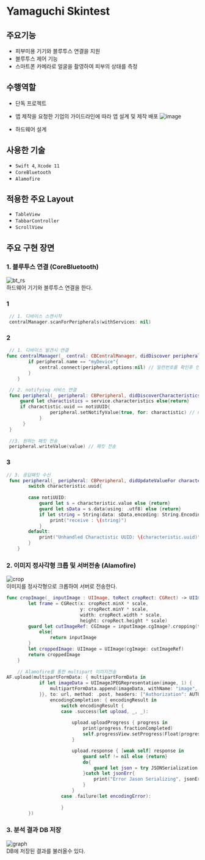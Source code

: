 # Yamaguchi Skintest

## 주요기능

- 피부미용 기기와 블루투스 연결을 지원 
- 블루투스 제어 기능
- 스마트폰 카메라로 얼굴을 촬영하여 피부의 상태를 측정

## 수행역할
- 단독 프로젝트
- 앱 제작을 요청한 기업의 가이드라인에 따라 앱 설계 및 제작 배포
 ![image](https://user-images.githubusercontent.com/42457589/143732226-365c4bd3-7a77-45b9-97d1-aa8a0ffd9e2c.png)

- 하드웨어 설계

## 사용한 기술
- `Swift 4`, `Xcode 11`
- `CoreBluetooth`
- `Alamofire`

## 적용한 주요 Layout
- `TableView`
- `TabbarController`
- `ScrollView`

## 주요 구현 장면

### 1. 블루투스 연결 (CoreBluetooth)
![bt_rs](https://user-images.githubusercontent.com/42457589/132491009-ab3fbeb9-16f6-42fe-97bd-aa3f0f201e50.gif)  
하드웨어 기기와 블루투스 연결을 한다.
### 1
``` swift
 // 1. 디바이스 스캔시작 
 centralManager.scanForPeripherals(withServices: nil) 

``` 
### 2
``` swift
 // 1. 디바이스 발견시 연결 
func centralManager(_ central: CBCentralManager, didDiscover peripheral: CBPeripheral, advertisementData: [String : Any], rssi RSSI: NSNumber) {
        if peripheral.name == "myDevice"{
            central.connect(peripheral,options:nil) // 일련번호를 확인후 연결한다
        }
    }

``` 
``` swift
 // 2. notifying 서비스 연결
 func peripheral(_ peripheral: CBPeripheral, didDiscoverCharacteristicsFor service: CBService, error: Error?) {
     guard let charactistics = service.characteristics else{return}
     if charactistic.uuid == notiUUID{
                peripheral.setNotifyValue(true, for: charactistic) // notifiying 서비스를 구독하여 기기에서 변경된 값을 감시
            }
      }
 }
 
 //3. 원하는 패킷 전송
 peripheral.writeValue(value) // 패킷 전송

``` 
### 3
``` swift
// 3. 응답패킷 수신 
 func peripheral(_ peripheral: CBPeripheral, didUpdateValueFor characteristic: CBCharacteristic, error: Error?) {
        switch characteristic.uuid{
        
        case notiUUID:
            guard let s = characteristic.value else {return}
            guard let sData = s.data(using: .utf8) else {return}
            if let string = String(data: sData,encoding: String.Encoding.utf8){
                print("receive : \(string)")
            }
        default:
            print("Unhandled Charactistic UUID: \(characteristic.uuid)")
        }
    }
```
### 2. 이미지 정사각형 크롭 및 서버전송 (Alamofire)
![crop](https://user-images.githubusercontent.com/42457589/132491006-89d419a6-0604-41d8-beb2-e88d7cc8fe6c.gif)  
이미지를 정사각형으로 크롭하여 서버로 전송한다.
``` swift
func cropImage(_ inputImage : UIImage, toRect cropRect: CGRect) -> UIImage{
        let frame = CGRect(x: cropRect.minX * scale,
                           y: cropRect.minY * scale,
                           width: cropRect.width * scale,
                           height: cropRect.height * scale)
        guard let cutImageRef: CGImage = inputImage.cgImage?.cropping(to: frame)
            else{
                return inputImage
        }
        let croppedImage: UIImage = UIImage(cgImage: cutImageRef) 
        return croppedImage
    }
    
    // Alamofire를 통한 multipart 이미지전송 
AF.upload(multipartFormData: { multipartFormData in
            if let imageData = UIImageJPEGRepresentation(image, 1) {
                multipartFormData.append(imageData, withName: "image", fileName: "image.jpg", mimeType: "image/png")
            }}, to: url, method: .post, headers: ["Authorization": AUTO],
                encodingCompletion: { encodingResult in
                    switch encodingResult {
                    case .success(let upload, _, _):
                        
                        upload.uploadProgress { progress in
                            print(progress.fractionCompleted)
                            self.progressView.setProgress(Float(progress, animated: true)
                        }

                        upload.response { [weak self] response in
                            guard self != nil else {return}
                            do{
                                guard let json = try JSONSerialization.jsonObject(with: response.data!, options: .mutableContainers) as? [String:Any] else { return }
                            }catch let jsonErr{
                                print("Error Jason Serializing", jsonErr)
                            }
                        }
                    case .failure(let encodingError):
                        
                    }
        })
```
### 3. 분석 결과 DB 저장
![graph](https://user-images.githubusercontent.com/42457589/132491010-6ce3fa94-e88a-481f-99c9-8a591b5d6528.gif)  
DB에 저장된 결과를 불러올수 있다.


